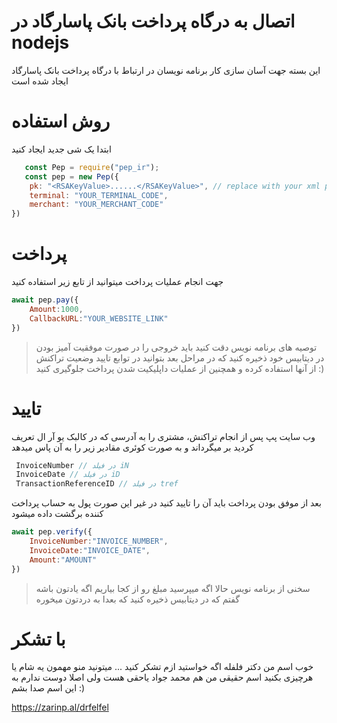 # اتصال به درگاه پرداخت بانک پاسارگاد در nodejs

این بسته جهت آسان سازی کار برنامه نویسان در ارتباط با درگاه پرداخت بانک پاسارگاد ایجاد شده است

# روش استفاده 
ابتدا یک شی جدید ایجاد کنید
```js
   const Pep = require("pep_ir");
   const pep = new Pep({
    pk: "<RSAKeyValue>......</RSAKeyValue>", // replace with your xml private key from (my.pep.co.ir panel)
    terminal: "YOUR_TERMINAL_CODE",
    merchant: "YOUR_MERCHANT_CODE"
})
```

# پرداخت
جهت انجام عملیات پرداخت میتوانید از تابع زیر استفاده کنید

```js
await pep.pay({
    Amount:1000,
    CallbackURL:"YOUR_WEBSITE_LINK"
})
```
> توصیه های برنامه نویس
دقت کنید باید خروجی را در صورت موفقیت آمیز بودن در دیتابیس خود ذخیره کنید
که در مراحل بعد بتوانید در توابع تایید وضعیت تراکنش از آنها استفاده کرده 
و همچنین از عملیات داپلیکیت شدن پرداخت جلوگیری کنید :)

# تایید

وب سایت پپ پس از انجام تراکنش، مشتری را به آدرسی که در کالبک یو آر ال تعریف کردید بر میگرداند و به صورت
کوئری مقادیر زیر را به آن پاس میدهد

```js
 InvoiceNumber // در فیلد iN
 InvoiceDate // در فیلد iD
 TransactionReferenceID // در فیلد tref
```
بعد از موفق بودن پرداخت باید آن را تایید کنید در غیر این صورت پول به حساب پرداخت کننده برگشت داده میشود


```js
await pep.verify({
    InvoiceNumber:"INVOICE_NUMBER",
    InvoiceDate:"INVOICE_DATE",
    Amount:"AMOUNT"
})
```
> سخنی از برنامه نویس
> حالا اگه میپرسید مبلغ رو از کجا بیاریم اگه یادتون باشه گفتم که در دیتابیس ذخیره کنید که بعدا به دردتون میخوره


# با تشکر
خوب اسم من دکتر فلفله اگه خواستید ازم تشکر کنید ...
میتونید منو مهمون یه شام یا هرچیزی بکنید
اسم حقیقی من هم محمد جواد یاحقی هست ولی اصلا دوست ندارم به این اسم صدا بشم :)

https://zarinp.al/drfelfel